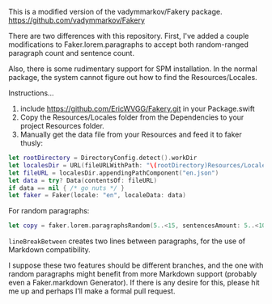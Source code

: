 This is a modified version of the vadymmarkov/Fakery package. https://github.com/vadymmarkov/Fakery

There are two differences with this repository. First, I've added a couple modifications to Faker.lorem.paragraphs to accept both random-ranged paragraph count and sentence count.

Also, there is some rudimentary support for SPM installation. In the normal package, the system cannot figure out how to find the Resources/Locales.

Instructions…

1. include https://github.com/EricWVGG/Fakery.git in your Package.swift
2. Copy the Resources/Locales folder from the Dependencies to your project Resources folder.
3. Manually get the data file from your Resources and feed it to faker thusly:
```swift
let rootDirectory = DirectoryConfig.detect().workDir
let localesDir = URL(fileURLWithPath: "\(rootDirectory)Resources/Locales")
let fileURL = localesDir.appendingPathComponent("en.json")
let data = try? Data(contentsOf: fileURL)
if data == nil { /* go nuts */ }
let faker = Faker(locale: "en", localeData: data)
```

For random paragraphs:
```swift
let copy = faker.lorem.paragraphsRandom(5..<15, sentencesAmount: 5..<10, wordsAmount: 10..<16, lineBreakBetween: true)
```

`lineBreakBetween` creates two lines between paragraphs, for the use of Markdown compatibility.

I suppose these two features should be different branches, and the one with random paragraphs might benefit from more Markdown support (probably even a Faker.markdown Generator). If there is any desire for this, please hit me up and perhaps I’ll make a formal pull request.

